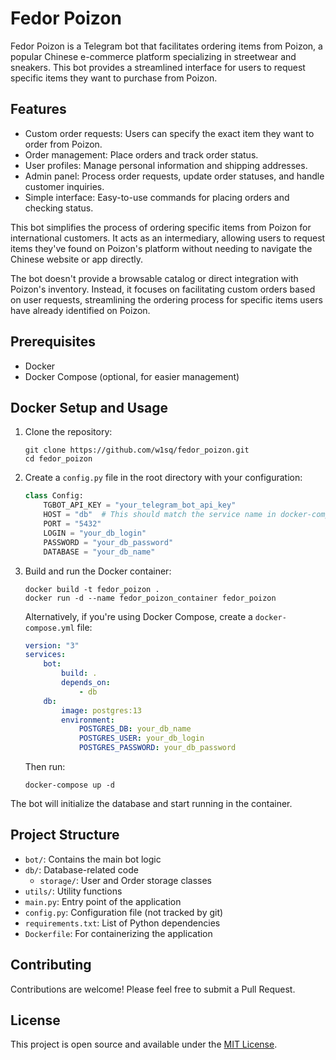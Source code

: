 # Fedor Poizon

Fedor Poizon is a Telegram bot that facilitates ordering items from Poizon, a popular Chinese e-commerce platform specializing in streetwear and sneakers. This bot provides a streamlined interface for users to request specific items they want to purchase from Poizon.

## Features

-   Custom order requests: Users can specify the exact item they want to order from Poizon.
-   Order management: Place orders and track order status.
-   User profiles: Manage personal information and shipping addresses.
-   Admin panel: Process order requests, update order statuses, and handle customer inquiries.
-   Simple interface: Easy-to-use commands for placing orders and checking status.

This bot simplifies the process of ordering specific items from Poizon for international customers. It acts as an intermediary, allowing users to request items they've found on Poizon's platform without needing to navigate the Chinese website or app directly.

The bot doesn't provide a browsable catalog or direct integration with Poizon's inventory. Instead, it focuses on facilitating custom orders based on user requests, streamlining the ordering process for specific items users have already identified on Poizon.

## Prerequisites

-   Docker
-   Docker Compose (optional, for easier management)

## Docker Setup and Usage

1. Clone the repository:

    ```
    git clone https://github.com/w1sq/fedor_poizon.git
    cd fedor_poizon
    ```

2. Create a `config.py` file in the root directory with your configuration:

    ```python
    class Config:
        TGBOT_API_KEY = "your_telegram_bot_api_key"
        HOST = "db"  # This should match the service name in docker-compose.yml
        PORT = "5432"
        LOGIN = "your_db_login"
        PASSWORD = "your_db_password"
        DATABASE = "your_db_name"
    ```

3. Build and run the Docker container:

    ```
    docker build -t fedor_poizon .
    docker run -d --name fedor_poizon_container fedor_poizon
    ```

    Alternatively, if you're using Docker Compose, create a `docker-compose.yml` file:

    ```yaml
    version: "3"
    services:
        bot:
            build: .
            depends_on:
                - db
        db:
            image: postgres:13
            environment:
                POSTGRES_DB: your_db_name
                POSTGRES_USER: your_db_login
                POSTGRES_PASSWORD: your_db_password
    ```

    Then run:

    ```
    docker-compose up -d
    ```

The bot will initialize the database and start running in the container.

## Project Structure

-   `bot/`: Contains the main bot logic
-   `db/`: Database-related code
    -   `storage/`: User and Order storage classes
-   `utils/`: Utility functions
-   `main.py`: Entry point of the application
-   `config.py`: Configuration file (not tracked by git)
-   `requirements.txt`: List of Python dependencies
-   `Dockerfile`: For containerizing the application

## Contributing

Contributions are welcome! Please feel free to submit a Pull Request.

## License

This project is open source and available under the [MIT License](LICENSE).
